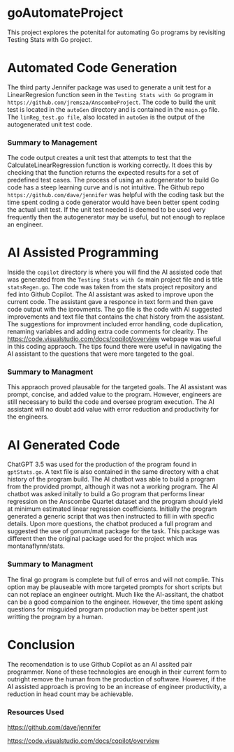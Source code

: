 # goAutomateProject
This project explores the potenital for automating Go programs by revisiting Testing Stats with Go project.

# Automated Code Generation
The third party Jennifer package was used to generate a unit test for a LinearRegresion function seen in the `Testing Stats with Go` program in `https://github.com/jremsza/AnscombeProject`. The code to build the unit test is located in the `autoGen` directory and is contained in the `main.go` file. The `linReg_test.go file`, also located in `autoGen` is the output of the autogenerated unit test code.

### Summary to Management

The code output creates a unit test that attempts to test that the CalculateLinearRegression function is working correctly. It does this by checking that the function returns the expected results for a set of predefined test cases. The process of using an autogenerator to build Go code has a steep learning curve and is not intuitive. The Github repo `https://github.com/dave/jennifer` was helpful with the coding task but the time spent coding a code generator would have been better spent coding the actual unit test. If the unit test needed is deemed to be used very frequently then the autogenerator may be useful, but not enough to replace an engineer. 

# AI Assisted Programming

Inside the `copilot` directory is where you will find the AI assisted code that was generated from the `Testing Stats with Go` main project file and is title `statsRegen.go`. The code was taken from the stats project repository and fed into Github Copilot. The AI assistant was asked to improve upon the current code. The assistant gave a responce in text form and then gave code output with the iprovments. The go file is the code with AI suggested improvements and text file that contains the chat history from the assistant. The suggestions for improvment included error handling, code duplication, renaming variables and adding extra code comments for clearity. The https://code.visualstudio.com/docs/copilot/overview webpage was useful in this coding appraoch. The tips found there were useful in navigating the AI assistant to the questions that were more targeted to the goal.

### Summary to Managment

This appraoch proved plausable for the targeted goals. The AI assistant was prompt, concise, and added value to the program. However, engineers are still necessary to build the code and oversee program execution. The AI assistant will no doubt add value with error reduction and productivity for the engineers.

# AI Generated Code

ChatGPT 3.5 was used for the production of the program found in `gptStats.go`. A text file is also contained in the same directory with a chat history of the program build. The AI chatbot was able to build a program from the provided prompt, although it was not a working program. The AI chatbot was asked initally to build a Go program that performs linear regression on the Anscombe Quartet dataset and the program should yield at minimum estimated linear regression coefficients. Initially the program generated a generic script that was then instructed to fill in with specfic details. Upon more questions, the chatbot produced a full program and suggested the use of gonum/mat package for the task. This package was different then the original package used for the project which was montanaflynn/stats.

### Summary to Managment

The final go program is complete but full of erros and will not complie. This option may be plauseable with more targeted prompts for short scripts but can not replace an engineer outright. Much like the AI-assitant, the chatbot can be a good compainion to the engineer. However, the time spent asking questions for misguided program production may be better spent just writting the program by a human. 

# Conclusion

The recomendation is to use Github Copilot as an AI assited pair programmer. None of these technologies are enough in their current form to outright remove the human from the production of software. However, if the AI assisted approach is proving to be an increase of engineer productivity, a reduction in head count may be achievable.

### Resources Used
https://github.com/dave/jennifer

https://code.visualstudio.com/docs/copilot/overview